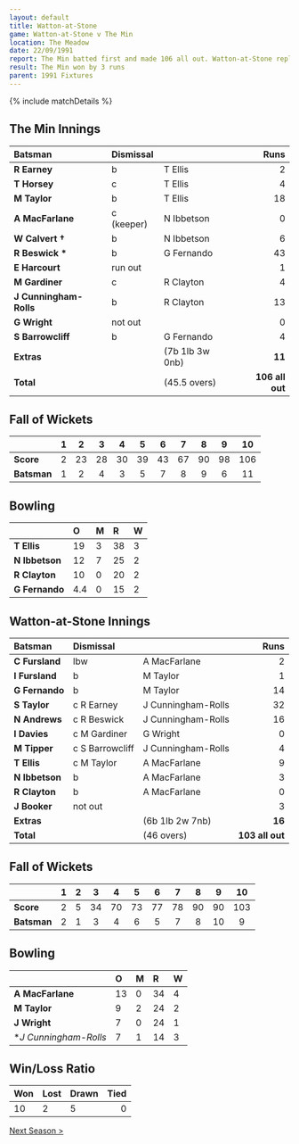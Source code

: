 ```yaml
---
layout: default
title: Watton-at-Stone
game: Watton-at-Stone v The Min
location: The Meadow
date: 22/09/1991
report: The Min batted first and made 106 all out. Watton-at-Stone replied with 103 all out
result: The Min won by 3 runs
parent: 1991 Fixtures
---
```


{% include matchDetails %}

## The Min Innings

| Batsman | Dismissal |  | Runs |
|:---|:---|---|---:|
| **R Earney** | b | T Ellis | 2 |
| **T Horsey** | c | T Ellis | 4 |
| **M Taylor** | b | T Ellis | 18 |
| **A MacFarlane** | c (keeper) | N Ibbetson | 0 |
| **W Calvert &#8224;** | b | N Ibbetson | 6 |
| **R Beswick &#42;** | b | G Fernando | 43 |
| **E Harcourt** | run out |  | 1 |
| **M Gardiner** | c | R Clayton | 4 |
| **J Cunningham-Rolls** | b | R Clayton| 13 |
| **G Wright** | not out |  | 0 |
| **S Barrowcliff** | b | G Fernando | 4 |
| **Extras** | | (7b 1lb 3w 0nb) | **11** |
| **Total** | | (45.5 overs) | **106 all out** |

## Fall of Wickets

| | 1 | 2 | 3 | 4 | 5 | 6 | 7 | 8 | 9 | 10 |
|---|:---:|:---:|:---:|:---:|:---:|:---:|:---:|:---:|:---:|:---:|
| **Score** | 2 | 23 | 28 | 30 | 39 | 43 | 67 | 90 | 98 | 106 |
| **Batsman** | 1 | 2 | 4 | 3 | 5 | 7 | 8 | 9 | 6 | 11 |

## Bowling

| | O | M | R | W |
|---|:---|:---|:---|:---|
| **T Ellis** | 19 | 3 | 38 | 3 |
| **N Ibbetson** | 12 | 7 | 25 | 2 |
| **R Clayton** | 10 | 0 | 20 | 2 |
| **G Fernando** | 4.4 | 0 | 15 | 2 |

## Watton-at-Stone Innings

| Batsman | Dismissal |  | Runs |
|:---|:---|---|---:|
| **C Fursland** | lbw | A MacFarlane | 2 |
| **I Fursland** | b | M Taylor | 1 |
| **G Fernando** | b | M Taylor | 14 |
| **S Taylor** | c R Earney | J Cunningham-Rolls | 32 |
| **N Andrews** | c R Beswick | J Cunningham-Rolls | 16 |
| **I Davies** | c M Gardiner | G Wright | 0 |
| **M Tipper** | c S Barrowcliff | J Cunningham-Rolls | 4 |
| **T Ellis** | c M Taylor | A MacFarlane | 9 |
| **N Ibbetson** | b | A MacFarlane | 3 |
| **R Clayton** | b | A MacFarlane | 0 |
| **J Booker** | not out |  | 3 |
| **Extras** | | (6b 1lb 2w 7nb) | **16** |
| **Total** | | (46 overs) | **103 all out** |

## Fall of Wickets

| | 1 | 2 | 3 | 4 | 5 | 6 | 7 | 8 | 9 | 10 |
|---|:---:|:---:|:---:|:---:|:---:|:---:|:---:|:---:|:---:|:---:|
| **Score** | 2 | 5 | 34 | 70 | 73 | 77 | 78 | 90 | 90 | 103 |
| **Batsman** | 2 | 1 | 3 | 4 | 6 | 5 | 7 | 8 | 10 | 9 |

## Bowling

| | O | M | R | W |
|---|:---|:---|:---|:---|
| **A MacFarlane** | 13 | 0 | 34 | 4 |
| **M Taylor** | 9 | 2 | 24 | 2 |
| **J Wright** | 7 | 0 | 24 | 1 |
| **J Cunningham-Rolls* | 7 | 1 | 14 | 3 |

## Win/Loss Ratio

| Won | Lost | Drawn | Tied |
|:---|:---|:---|---:|
| 10 | 2 | 5 | 0 |

[Next Season >](../1992)